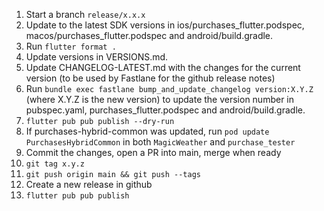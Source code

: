 1. Start a branch `release/x.x.x`
1. Update to the latest SDK versions in ios/purchases_flutter.podspec, macos/purchases_flutter.podspec and android/build.gradle.
1. Run `flutter format .`
1. Update versions in VERSIONS.md.
1. Update CHANGELOG-LATEST.md with the changes for the current version (to be used by Fastlane for the github release notes)
1. Run `bundle exec fastlane bump_and_update_changelog version:X.Y.Z` (where X.Y.Z is the new version) to update the version number in pubspec.yaml, purchases_flutter.podspec and android/build.gradle.
1. `flutter pub pub publish --dry-run`
1. If purchases-hybrid-common was updated, run `pod update PurchasesHybridCommon` in both `MagicWeather` and `purchase_tester`
1. Commit the changes, open a PR into main, merge when ready
1. `git tag x.y.z`
1. `git push origin main && git push --tags`
1. Create a new release in github
1. `flutter pub pub publish`
